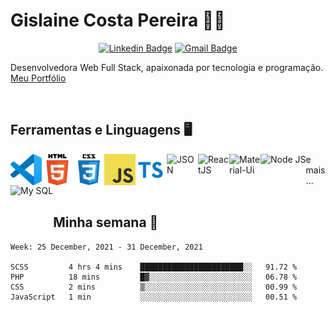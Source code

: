 # Gislaine Costa Pereira :woman_technologist:

<div align="center">
  
[![Linkedin Badge](https://img.shields.io/badge/-LinkedIn-blue?style=flat-square&logo=Linkedin&logoColor=white&link=https://www.linkedin.com/in/gislainecostapereira/)](https://www.linkedin.com/in/gislainecostapereira/)
[![Gmail Badge](https://img.shields.io/badge/-Gmail-c14438?style=flat-square&logo=Gmail&logoColor=white&link=mailto:gislainecosta@agronoma.eng.br)](mailto:gislainecosta@agronoma.eng.br)

</div>

Desenvolvedora Web Full Stack, apaixonada por tecnologia e programação.<br>
[Meu Portfólio](http://gislaine-costa.surge.sh/) 

<br>

## Ferramentas e Linguagens 🖥️ 

<img align="left" alt="Visual Studio Code" width="50px" src="https://raw.githubusercontent.com/github/explore/80688e429a7d4ef2fca1e82350fe8e3517d3494d/topics/visual-studio-code/visual-studio-code.png" />
<img align="left" alt="HTML5" width="50px" src="https://raw.githubusercontent.com/github/explore/80688e429a7d4ef2fca1e82350fe8e3517d3494d/topics/html/html.png" />
<img align="left" alt="CSS3" width="50px" src="https://raw.githubusercontent.com/github/explore/80688e429a7d4ef2fca1e82350fe8e3517d3494d/topics/css/css.png" />
<img align="left" alt="JavaScript" width="50px" src="https://raw.githubusercontent.com/github/explore/80688e429a7d4ef2fca1e82350fe8e3517d3494d/topics/javascript/javascript.png" />
<img align="left" alt="Typescript" width="50px" src="https://raw.githubusercontent.com/vscode-icons/vscode-icons/1120bad531c928642d2ee49942be079a9fb0519b/icons/file_type_typescript.svg" />
<img align="left" alt="JSON" width="50px" src="https://static-00.iconduck.com/assets.00/json-icon-512x512-h328j6d1.png" />
<img align="left" alt="ReactJS" width="50px" src="https://nextsoftware.io/files/images/logos/main/reactjs-logo.png" />
<img align="left" alt="Material-Ui" width="50px" src="https://img.icons8.com/color/480/material-ui.png" />
<img align="left" alt="Node JS" height="50px" src="https://user-images.githubusercontent.com/4727/38117898-75c704e4-336c-11e8-82bb-dffd73f55e94.png" />
<img align="left" alt="My SQL" height="50px" src="https://cdn.icon-icons.com/icons2/2699/PNG/512/mysql_logo_icon_169941.png" />
 e mais...
 <br>
 <br>


## Minha semana 📅
<!--START_SECTION:waka-->
```text
Week: 25 December, 2021 - 31 December, 2021

SCSS         4 hrs 4 mins    ███████████████████████░░   91.72 % 
PHP          18 mins         █▓░░░░░░░░░░░░░░░░░░░░░░░   06.78 % 
CSS          2 mins          ▒░░░░░░░░░░░░░░░░░░░░░░░░   00.99 % 
JavaScript   1 min           ░░░░░░░░░░░░░░░░░░░░░░░░░   00.51 % 
```
<!--END_SECTION:waka-->

